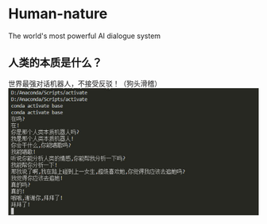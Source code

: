 # Human-nature
The world's most powerful AI dialogue system
## 人类的本质是什么？
世界最强对话机器人，不接受反驳！（狗头滑稽）
<img src='ai.jpg'> 
